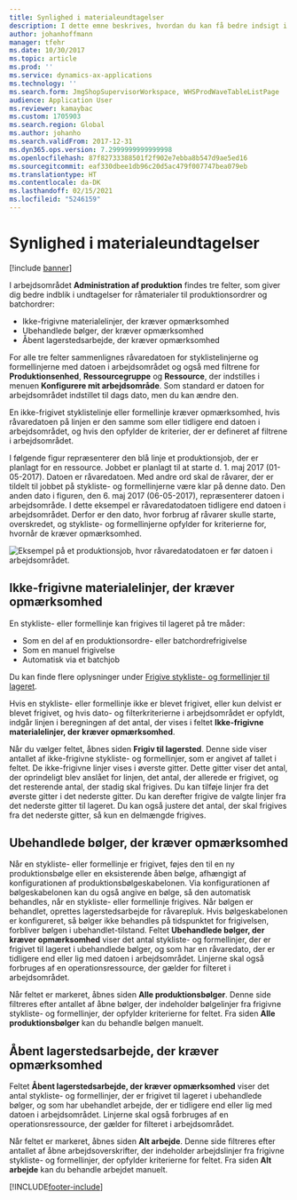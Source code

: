 ```yaml
---
title: Synlighed i materialeundtagelser
description: I dette emne beskrives, hvordan du kan få bedre indsigt i undtagelser for råmaterialer til produktionsordrer og batchordrer.
author: johanhoffmann
manager: tfehr
ms.date: 10/30/2017
ms.topic: article
ms.prod: ''
ms.service: dynamics-ax-applications
ms.technology: ''
ms.search.form: JmgShopSupervisorWorkspace, WHSProdWaveTableListPage
audience: Application User
ms.reviewer: kamaybac
ms.custom: 1705903
ms.search.region: Global
ms.author: johanho
ms.search.validFrom: 2017-12-31
ms.dyn365.ops.version: 7.2999999999999998
ms.openlocfilehash: 87f82733388501f2f902e7ebba8b547d9ae5ed16
ms.sourcegitcommit: eaf330dbee1db96c20d5ac479f007747bea079eb
ms.translationtype: HT
ms.contentlocale: da-DK
ms.lasthandoff: 02/15/2021
ms.locfileid: "5246159"
---
```

# <a name="visibility-into-material-exceptions"></a>Synlighed i materialeundtagelser

[!include [banner](../includes/banner.md)]

I arbejdsområdet **Administration af produktion** findes tre felter, som giver dig bedre indblik i undtagelser for råmaterialer til produktionsordrer og batchordrer:

- Ikke-frigivne materialelinjer, der kræver opmærksomhed
- Ubehandlede bølger, der kræver opmærksomhed
- Åbent lagerstedsarbejde, der kræver opmærksomhed

For alle tre felter sammenlignes råvaredatoen for styklistelinjerne og formellinjerne med datoen i arbejdsområdet og også med filtrene for **Produktionsenhed**, **Ressourcegruppe** og **Ressource**, der indstilles i menuen **Konfigurere mit arbejdsområde**. Som standard er datoen for arbejdsområdet indstillet til dags dato, men du kan ændre den.

En ikke-frigivet styklistelinje eller formellinje kræver opmærksomhed, hvis råvaredatoen på linjen er den samme som eller tidligere end datoen i arbejdsområdet, og hvis den opfylder de kriterier, der er defineret af filtrene i arbejdsområdet.

I følgende figur repræsenterer den blå linje et produktionsjob, der er planlagt for en ressource. Jobbet er planlagt til at starte d. 1. maj 2017 (01-05-2017). Datoen er råvaredatoen. Med andre ord skal de råvarer, der er tildelt til jobbet på stykliste- og formellinjerne være klar på denne dato. Den anden dato i figuren, den 6. maj 2017 (06-05-2017), repræsenterer datoen i arbejdsområde. I dette eksempel er råvaredatodatoen tidligere end datoen i arbejdsområdet. Derfor er den dato, hvor forbrug af råvarer skulle starte, overskredet, og stykliste- og formellinjerne opfylder for kriterierne for, hvornår de kræver opmærksomhed.

![Eksempel på et produktionsjob, hvor råvaredatodatoen er før datoen i arbejdsområdet.](./media/improved-visibility.png)

## <a name="unreleased-material-lines-needing-attention"></a>Ikke-frigivne materialelinjer, der kræver opmærksomhed

En stykliste- eller formellinje kan frigives til lageret på tre måder:

- Som en del af en produktionsordre- eller batchordrefrigivelse
- Som en manuel frigivelse
- Automatisk via et batchjob

Du kan finde flere oplysninger under [Frigive stykliste- og formellinjer til lageret](releasing-bom-and-formula-lines-to-warehouse.md). 

Hvis en stykliste- eller formellinje ikke er blevet frigivet, eller kun delvist er blevet frigivet, og hvis dato- og filterkriterierne i arbejdsområdet er opfyldt, indgår linjen i beregningen af det antal, der vises i feltet **Ikke-frigivne materialelinjer, der kræver opmærksomhed**.

Når du vælger feltet, åbnes siden **Frigiv til lagersted**. Denne side viser antallet af ikke-frigivne stykliste- og formellinjer, som er angivet af tallet i feltet. De ikke-frigivne linjer vises i øverste gitter. Dette gitter viser det antal, der oprindeligt blev anslået for linjen, det antal, der allerede er frigivet, og det resterende antal, der stadig skal frigives. Du kan tilføje linjer fra det øverste gitter i det nederste gitter. Du kan derefter frigive de valgte linjer fra det nederste gitter til lageret. Du kan også justere det antal, der skal frigives fra det nederste gitter, så kun en delmængde frigives.

## <a name="unprocessed-waves-needing-attention"></a>Ubehandlede bølger, der kræver opmærksomhed

Når en stykliste- eller formellinje er frigivet, føjes den til en ny produktionsbølge eller en eksisterende åben bølge, afhængigt af konfigurationen af produktionsbølgeskabelonen. Via konfigurationen af bølgeskabelonen kan du også angive en bølge, så den automatisk behandles, når en stykliste- eller formellinje frigives. Når bølgen er behandlet, oprettes lagerstedsarbejde for råvarepluk. Hvis bølgeskabelonen er konfigureret, så bølger ikke behandles på tidspunktet for frigivelsen, forbliver bølgen i ubehandlet-tilstand. Feltet **Ubehandlede bølger, der kræver opmærksomhed** viser det antal stykliste- og formellinjer, der er frigivet til lageret i ubehandlede bølger, og som har en råvaredato, der er tidligere end eller lig med datoen i arbejdsområdet. Linjerne skal også forbruges af en operationsressource, der gælder for filteret i arbejdsområdet.

Når feltet er markeret, åbnes siden **Alle produktionsbølger**. Denne side filtreres efter antallet af åbne bølger, der indeholder bølgelinjer fra frigivne stykliste- og formellinjer, der opfylder kriterierne for feltet. Fra siden **Alle produktionsbølger** kan du behandle bølgen manuelt.

## <a name="open-warehouse-work-needing-attention"></a>Åbent lagerstedsarbejde, der kræver opmærksomhed

Feltet **Åbent lagerstedsarbejde, der kræver opmærksomhed** viser det antal stykliste- og formellinjer, der er frigivet til lageret i ubehandlede bølger, og som har ubehandlet arbejde, der er tidligere end eller lig med datoen i arbejdsområdet. Linjerne skal også forbruges af en operationsressource, der gælder for filteret i arbejdsområdet.

Når feltet er markeret, åbnes siden **Alt arbejde**. Denne side filtreres efter antallet af åbne arbejdsoverskrifter, der indeholder arbejdslinjer fra frigivne stykliste- og formellinjer, der opfylder kriterierne for feltet. Fra siden **Alt arbejde** kan du behandle arbejdet manuelt.


[!INCLUDE[footer-include](../../includes/footer-banner.md)]